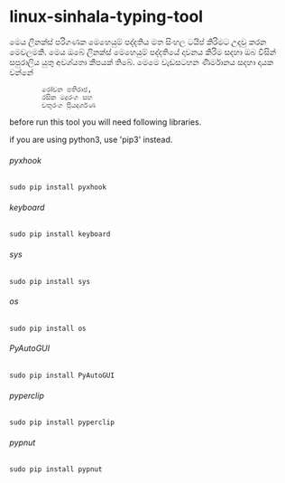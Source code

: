 # linux-sinhala-typing-tool
මෙය ලිනක්ස් පරිගණක මෙහෙයුම් පද්දතිය මත සිංහල ටයිප් කිරිමට උදවු කරන මෙවලමකි.
මෙය ඔබේ ලිනක්ස් මෙහෙයුම් පද්දතියේ දාවනය කිරිම සදහා ඔබ විසින් සපුරාලිය යුතු අවශ්යතා කීපයක් තිබේ.
මෙමෙ වැඩසටහන ණිර්මානය සදහා දායක වන්නේ 

            රෝචන පතිරාජ, 
            රසික මදුරංග සහ 
            චතුරංග ප්‍රියදර්ශණ  
            

before run this tool you will need following  libraries.

if you are using python3, use 'pip3' instead.


###### pyxhook
	sudo pip install pyxhook
	
###### keyboard
	sudo pip install keyboard

###### sys
	sudo pip install sys

###### os
	sudo pip install os
	
###### PyAutoGUI
	sudo pip install PyAutoGUI
  
###### pyperclip
	sudo pip install pyperclip
	
###### pypnut
	sudo pip install pypnut


                         

